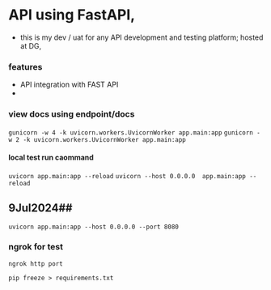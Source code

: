 # API using FastAPI, 
- this is my dev / uat for any API development and testing platform; hosted at DG, 

### features
* API integration with FAST API
* 

### view docs using endpoint/docs
```gunicorn -w 4 -k uvicorn.workers.UvicornWorker app.main:app```
```gunicorn -w 2 -k uvicorn.workers.UvicornWorker app.main:app```
#### local test run caommand
```uvicorn app.main:app --reload```
```uvicorn --host 0.0.0.0  app.main:app --reload```

## 9Jul2024##
`uvicorn app.main:app --host 0.0.0.0 --port 8080`



### ngrok for test
```
ngrok http port
```

```
pip freeze > requirements.txt
```
